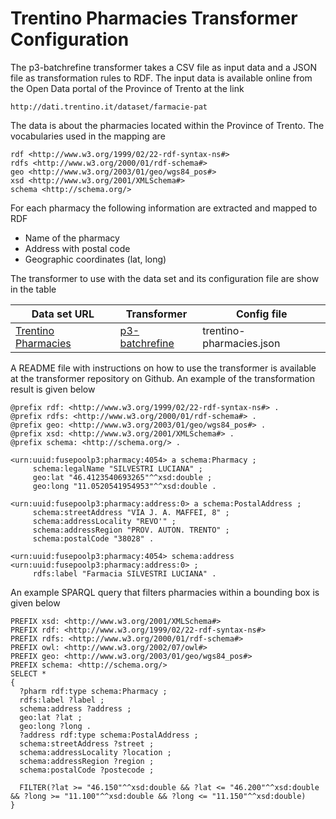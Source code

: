 Trentino Pharmacies Transformer Configuration
==========================================

The p3-batchrefine transformer takes a CSV file as input data and a JSON file as transformation rules to RDF. The input data is available online from the Open Data portal of the Province of Trento at the link

    http://dati.trentino.it/dataset/farmacie-pat

The data is about the pharmacies located within the Province of Trento. The vocabularies used in the mapping are  

    rdf <http://www.w3.org/1999/02/22-rdf-syntax-ns#>
    rdfs <http://www.w3.org/2000/01/rdf-schema#>  
    geo <http://www.w3.org/2003/01/geo/wgs84_pos#>
    xsd <http://www.w3.org/2001/XMLSchema#>  
    schema <http://schema.org/>

For each pharmacy the following information are extracted and mapped to RDF  
- Name of the pharmacy
- Address with postal code
- Geographic coordinates (lat, long)  


The transformer to use with the data set and its configuration file are show in the table

| Data set URL                                       | Transformer       | Config file     |  
|----------------------------------------------------|-------------------|-----------------|  
| [Trentino Pharmacies](http://dati.trentino.it/dataset/farmacie-pat) |[p3-batchrefine](https://github.com/fusepoolP3/p3-batchrefine)|trentino-pharmacies.json|  


A README file with instructions on how to use the transformer is available at the transformer repository on Github. An example of the transformation result is given below  

    @prefix rdf: <http://www.w3.org/1999/02/22-rdf-syntax-ns#> .
    @prefix rdfs: <http://www.w3.org/2000/01/rdf-schema#> .
    @prefix geo: <http://www.w3.org/2003/01/geo/wgs84_pos#> .
    @prefix xsd: <http://www.w3.org/2001/XMLSchema#> .
    @prefix schema: <http://schema.org/> .

    <urn:uuid:fusepoolp3:pharmacy:4054> a schema:Pharmacy ;  
         schema:legalName "SILVESTRI LUCIANA" ;  
         geo:lat "46.4123540693265"^^xsd:double ;  
         geo:long "11.0520541954953"^^xsd:double .  

    <urn:uuid:fusepoolp3:pharmacy:address:0> a schema:PostalAddress ;  
         schema:streetAddress "VIA J. A. MAFFEI, 8" ;  
         schema:addressLocality "REVO'" ;  
         schema:addressRegion "PROV. AUTON. TRENTO" ;  
         schema:postalCode "38028" .  

    <urn:uuid:fusepoolp3:pharmacy:4054> schema:address <urn:uuid:fusepoolp3:pharmacy:address:0> ;  
         rdfs:label "Farmacia SILVESTRI LUCIANA" .  

An example SPARQL query that filters pharmacies within a bounding box is given below

    PREFIX xsd: <http://www.w3.org/2001/XMLSchema#>
    PREFIX rdf: <http://www.w3.org/1999/02/22-rdf-syntax-ns#>
    PREFIX rdfs: <http://www.w3.org/2000/01/rdf-schema#>
    PREFIX owl: <http://www.w3.org/2002/07/owl#>
    PREFIX geo: <http://www.w3.org/2003/01/geo/wgs84_pos#>
    PREFIX schema: <http://schema.org/>
    SELECT *
    {
      ?pharm rdf:type schema:Pharmacy ;
      rdfs:label ?label ;
      schema:address ?address ;
      geo:lat ?lat ;
      geo:long ?long .
      ?address rdf:type schema:PostalAddress ;
      schema:streetAddress ?street ;
      schema:addressLocality ?location ;
      schema:addressRegion ?region ;
      schema:postalCode ?postecode ;

      FILTER(?lat >= "46.150"^^xsd:double && ?lat <= "46.200"^^xsd:double && ?long >= "11.100"^^xsd:double && ?long <= "11.150"^^xsd:double)
    }
